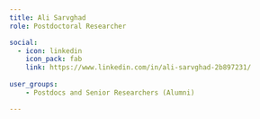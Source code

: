 ```yaml
---
title: Ali Sarvghad
role: Postdoctoral Researcher

social:
  - icon: linkedin
    icon_pack: fab
    link: https://www.linkedin.com/in/ali-sarvghad-2b897231/
    
user_groups:
    - Postdocs and Senior Researchers (Alumni)

---
```

